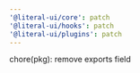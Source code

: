 ```yaml
---
'@literal-ui/core': patch
'@literal-ui/hooks': patch
'@literal-ui/plugins': patch
---
```


chore(pkg): remove exports field
